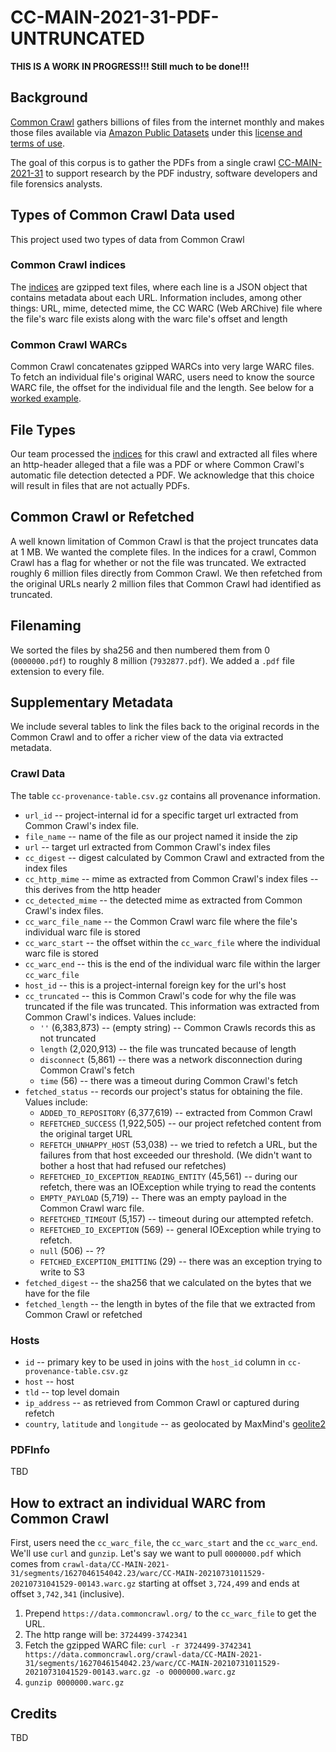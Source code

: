 # CC-MAIN-2021-31-PDF-UNTRUNCATED #

**THIS IS A WORK IN PROGRESS!!!  Still much to be done!!!** 

## Background
[Common Crawl](https://commoncrawl.org/) gathers billions of files from the internet monthly
and makes those files available via [Amazon Public Datasets](https://registry.opendata.aws/commoncrawl/) 
under this [license and terms of use](https://commoncrawl.org/terms-of-use/full/).

The goal of this corpus is to gather the PDFs from a single crawl [CC-MAIN-2021-31](https://commoncrawl.org/2021/08/july-august-2021-crawl-archive-available/)
to support research by the PDF industry, software developers and file forensics analysts.

## Types of Common Crawl Data used
This project used two types of data from Common Crawl

### Common Crawl indices
The [indices](https://data.commoncrawl.org/crawl-data/CC-MAIN-2021-31/cc-index.paths.gz) are
gzipped text files, where each line is a JSON object that contains metadata about each URL.
Information includes, among other things: URL, mime, detected mime, the CC WARC (Web ARChive) file where the file's warc file exists along with the warc file's offset and length

### Common Crawl WARCs
Common Crawl concatenates gzipped WARCs into very large WARC files.  To fetch
an individual file's original WARC, users need to know the source WARC file, the offset for the individual file and the
length.  See below for a [worked example](#how-to-extract-an-individual-warc-from-common-crawl).

## File Types
Our team processed the [indices](https://data.commoncrawl.org/crawl-data/CC-MAIN-2021-31/cc-index.paths.gz) for this crawl 
and extracted all files where an http-header alleged that a file was a PDF or where Common Crawl's automatic file 
detection detected a PDF. We acknowledge that this choice will result in files that are not actually PDFs.

## Common Crawl or Refetched
A well known limitation of Common Crawl is that the project truncates data at 1 MB. We wanted the complete files.
In the indices for a crawl, Common Crawl has a flag for whether or not the file was truncated.  We extracted
roughly 6 million files directly from Common Crawl.  We then refetched from the original URLs nearly 2 million 
files that Common Crawl had identified as truncated.

## Filenaming
We sorted the files by sha256 and then numbered them from 0 (`0000000.pdf`) to roughly 
8 million (`7932877.pdf`).  We added a `.pdf` file extension to every file.

## Supplementary Metadata
We include several tables to link the files back to the original records in the Common Crawl and to
offer a richer view of the data via extracted metadata.

### Crawl Data
The table `cc-provenance-table.csv.gz` contains all provenance information.

* `url_id` -- project-internal id for a specific target url extracted from Common Crawl's index file.
* `file_name` -- name of the file as our project named it inside the zip
* `url` -- target url extracted from Common Crawl's index files
* `cc_digest` -- digest calculated by Common Crawl and extracted from the index files
* `cc_http_mime` -- mime as extracted from Common Crawl's index files -- this derives from the http header
* `cc_detected_mime` -- the detected mime as extracted from Common Crawl's index files.
* `cc_warc_file_name` -- the Common Crawl warc file where the file's individual warc file is stored
* `cc_warc_start` -- the offset within the `cc_warc_file` where the individual warc file is stored
* `cc_warc_end` -- this is the end of the individual warc file within the larger `cc_warc_file`
* `host_id` -- this is a project-internal foreign key for the url's host
* `cc_truncated` -- this is Common Crawl's code for why the file was truncated if the file was truncated.  This information was extracted from Common Crawl's indices. Values include:
  * `''` (6,383,873) -- (empty string) -- Common Crawls records this as not truncated
  * `length` (2,020,913) -- the file was truncated because of length
  * `disconnect` (5,861) -- there was a network disconnection during Common Crawl's fetch
  * `time` (56) -- there was a timeout during Common Crawl's fetch
* `fetched_status` -- records our project's status for obtaining the file. Values include:
  * `ADDED_TO_REPOSITORY` (6,377,619) -- extracted from Common Crawl
  * `REFETCHED_SUCCESS` (1,922,505) -- our project refetched content from the original target URL
  * `REFETCH_UNHAPPY_HOST` (53,038) -- we tried to refetch a URL, but the failures from that host exceeded our threshold.  (We didn't want to bother a host that had refused our refetches)
  * `REFETCHED_IO_EXCEPTION_READING_ENTITY` (45,561) -- during our refetch, there was an IOException while trying to read the contents
  * `EMPTY_PAYLOAD` (5,719) -- There was an empty payload in the Common Crawl warc file.
  * `REFETCHED_TIMEOUT` (5,157) -- timeout during our attempted refetch.
  * `REFETCHED_IO_EXCEPTION` (569) -- general IOException while trying to refetch.
  * `null` (506) -- ??
  * `FETCHED_EXCEPTION_EMITTING` (29) -- there was an exception trying to write to S3
* `fetched_digest` -- the sha256 that we calculated on the bytes that we have for the file
* `fetched_length` -- the length in bytes of the file that we extracted from Common Crawl or refetched

### Hosts

* `id` -- primary key to be used in joins with the `host_id` column in `cc-provenance-table.csv.gz`
* `host` -- host
* `tld` -- top level domain
* `ip_address` -- as retrieved from Common Crawl or captured during refetch
* `country`, `latitude` and `longitude` -- as geolocated by MaxMind's [geolite2](https://dev.maxmind.com/geoip/geolite2-free-geolocation-data)

### PDFInfo
TBD

## How to extract an individual WARC from Common Crawl
First, users need the `cc_warc_file`, the `cc_warc_start` and the `cc_warc_end`.
We'll use `curl` and `gunzip`. Let's say we want to pull `0000000.pdf` which comes from `crawl-data/CC-MAIN-2021-31/segments/1627046154042.23/warc/CC-MAIN-20210731011529-20210731041529-00143.warc.gz`
starting at offset `3,724,499` and ends at offset `3,742,341` (inclusive).
1. Prepend `https://data.commoncrawl.org/` to the `cc_warc_file` to get the URL.
2. The http range will be: `3724499-3742341`
3. Fetch the gzipped WARC file: `curl -r 3724499-3742341 https://data.commoncrawl.org/crawl-data/CC-MAIN-2021-31/segments/1627046154042.23/warc/CC-MAIN-20210731011529-20210731041529-00143.warc.gz -o 0000000.warc.gz`
4. `gunzip 0000000.warc.gz`

## Credits
TBD